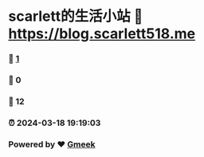 # scarlett的生活小站 :link: https://blog.scarlett518.me 
### :page_facing_up: [1](https://blog.scarlett518.me/tag.html) 
### :speech_balloon: 0 
### :hibiscus: 12 
### :alarm_clock: 2024-03-18 19:19:03 
### Powered by :heart: [Gmeek](https://github.com/Meekdai/Gmeek)
